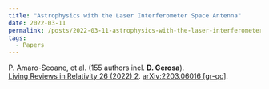 ```yaml
---
title: "Astrophysics with the Laser Interferometer Space Antenna"
date: 2022-03-11
permalink: /posts/2022-03-11-astrophysics-with-the-laser-interferometer-space-antenna
tags:
  - Papers
---
```






P. Amaro-Seoane, et al. (155 authors incl. **D. Gerosa**).\
[Living Reviews in Relativity 26 (2022) 2](https://link.springer.com/article/10.1007/s41114-022-00041-y). [arXiv:2203.06016 [gr-qc]](https://arxiv.org/abs/2203.06016).